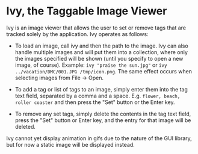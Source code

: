Ivy, the Taggable Image Viewer
==============================

Ivy is an image viewer that allows the user to set or remove tags that are
tracked solely by the application. Ivy operates as follows:

- To load an image, call ivy and then the path to the image. Ivy can also handle
  multiple images and will put them into a collection, where only the images
  specified will be shown (until you specify to open a new image, of course).
  Example: `ivy "praise the sun.jpg"` or
  `ivy ../vacation/DMC/001.JPG /tmp/icon.png`. The same effect occurs when
  selecting images from File -> Open.

- To add a tag or list of tags to an image, simply enter them into the tag text
  field, separated by a comma and a space. E.g. `flower, beach, roller coaster`
  and then press the "Set" button or the Enter key.

- To remove any set tags, simply delete the contents in the tag text field,
  press the "Set" button or Enter key, and the entry for that image will be
  deleted.

Ivy cannot yet display animation in gifs due to the nature of the GUI library,
but for now a static image will be displayed instead.
